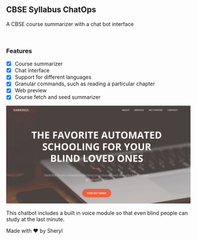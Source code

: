 ## CBSE Syllabus ChatOps
A CBSE course summarizer with a chat bot interface

<br />

### Features

- [X] Course summarizer
- [X] Chat interface
- [X] Support for different languages
- [X] Granular commands, such as reading a particular chapter
- [X] Web preview
- [X] Course fetch and seed summarizer

<img src="static/img/prev.png" alt="preview" width="500"/>

This chatbot includes a built in voice module so that even blind people can study at the last minute.

Made with :heart: by Sheryl
